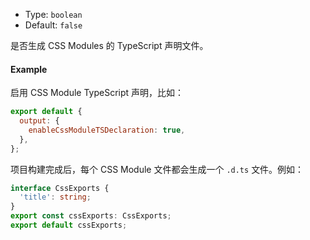 - Type: `boolean`
- Default: `false`

是否生成 CSS Modules 的 TypeScript 声明文件。

#### Example

启用 CSS Module TypeScript 声明，比如：

```js
export default {
  output: {
    enableCssModuleTSDeclaration: true,
  },
};
```

项目构建完成后，每个 CSS Module 文件都会生成一个 `.d.ts` 文件。例如：

```ts
interface CssExports {
  'title': string;
}
export const cssExports: CssExports;
export default cssExports;
```

